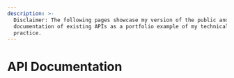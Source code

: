 ```yaml
---
description: >-
  Disclaimer: The following pages showcase my version of the public and official
  documentation of existing APIs as a portfolio example of my technical writing
  practice.
---
```


# API Documentation

